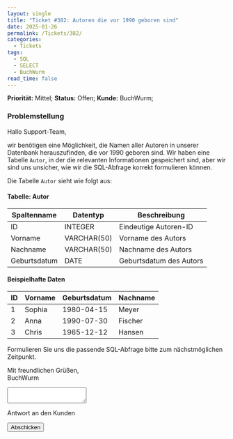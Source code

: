 ```yaml
---
layout: single
title: "Ticket #382: Autoren die vor 1990 geboren sind"
date: 2025-01-26
permalink: /Tickets/382/
categories:
  - Tickets
tags:
  - SQL
  - SELECT
  - BuchWurm
read_time: false
---
```


**Priorität:** Mittel;
**Status:** Offen;
**Kunde:** BuchWurm;

### Problemstellung
Hallo Support-Team,  

wir benötigen eine Möglichkeit, die Namen aller Autoren in unserer Datenbank herauszufinden, die vor 1990 geboren sind. Wir haben eine Tabelle `Autor`, in der die relevanten Informationen gespeichert sind, aber wir sind uns unsicher, wie wir die SQL-Abfrage korrekt formulieren können.

Die Tabelle `Autor` sieht wie folgt aus:

#### Tabelle: Autor

| Spaltenname    | Datentyp      | Beschreibung                |
|----------------|---------------|-----------------------------|
| ID             | INTEGER       | Eindeutige Autoren-ID       |
| Vorname        | VARCHAR(50)   | Vorname des Autors          |
| Nachname       | VARCHAR(50)   | Nachname des Autors         |
| Geburtsdatum   | DATE          | Geburtsdatum des Autors     |

#### Beispielhafte Daten

| ID | Vorname | Geburtsdatum | Nachname |
|----|---------|--------------|----------|
| 1  | Sophia  | 1980-04-15   | Meyer    |
| 2  | Anna    | 1990-07-30   | Fischer  |
| 3  | Chris   | 1965-12-12   | Hansen   |

Formulieren Sie uns die passende SQL-Abfrage bitte zum nächstmöglichen Zeitpunkt.

Mit freundlichen Grüßen,  
BuchWurm

<!-- Platzhalter für die Info-Box -->
<div id="response-box" class="notice" style="display: none;">
  <h3>ByteConnect GmbH:</h3>
  <p id="response-message"></p>
</div>


<form
  action=""
  class="fs-form"
  method="POST"
  onsubmit="handleFormSubmit(event)"
>
  <div class="fs-field">
    <label class="fs-label" for="message"></label>
    <textarea
      class="fs-textarea"
      id="message"
      name="message"
      required
    ></textarea>
    <p class="fs-description">Antwort an den Kunden</p>
  </div>
  <div class="fs-button-group">
    <button class="btn btn-primary" type="submit">Abschicken</button>
  </div>
</form>

<script>
  function handleFormSubmit(event) {
    event.preventDefault(); // Verhindert den Standard-Submit
    const formData = new FormData(event.target);
    const message = formData.get("message");

    // Fügt die Antwort in die Info-Box ein
    const responseBox = document.getElementById("response-box");
    const responseMessage = document.getElementById("response-message");
    responseMessage.textContent = message;

    // Zeigt die Info-Box an
    responseBox.style.display = "block";

    // Optional: Formular zurücksetzen
    event.target.reset();
  }
</script>